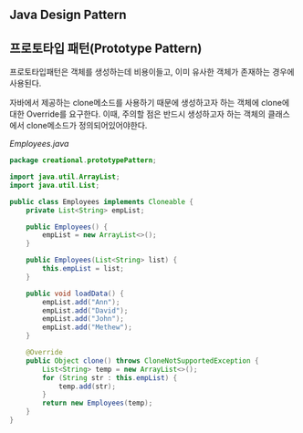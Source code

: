 ## Java Design Pattern



## 프로토타입 패턴(Prototype Pattern)

프로토타입패턴은 객체를 생성하는데 비용이들고, 이미 유사한 객체가 존재하는 경우에 사용된다.

자바에서 제공하는 clone메소드를 사용하기 때문에 생성하고자 하는 객체에 clone에 대한 Override를 요구한다. 이때, 주의할 점은 반드시 생성하고자 하는 객체의 클래스에서 clone메소드가 정의되어있어야한다.


*Employees.java*

```java
package creational.prototypePattern;

import java.util.ArrayList;
import java.util.List;

public class Employees implements Cloneable {
	private List<String> empList;

	public Employees() {
		empList = new ArrayList<>();
	}

	public Employees(List<String> list) {
		this.empList = list;
	}

	public void loadData() {
		empList.add("Ann");
		empList.add("David");
		empList.add("John");
		empList.add("Methew");
	}

	@Override
	public Object clone() throws CloneNotSupportedException {
		List<String> temp = new ArrayList<>();
		for (String str : this.empList) {
			temp.add(str);
		}
		return new Employees(temp);
	}
}

```


